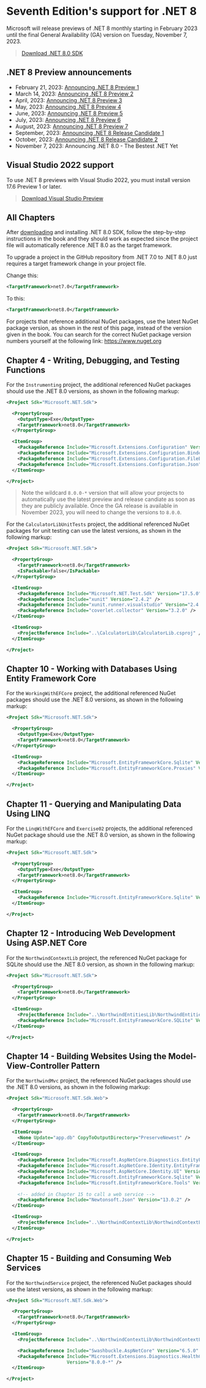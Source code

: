 # Seventh Edition's support for .NET 8

Microsoft will release previews of .NET 8 monthly starting in February 2023 until the final General Availability (GA) version on Tuesday, November 7, 2023.

> [Download .NET 8.0 SDK](https://dotnet.microsoft.com/download/dotnet/8.0)

## .NET 8 Preview announcements

- February 21, 2023: [Announcing .NET 8 Preview 1](https://devblogs.microsoft.com/dotnet/announcing-dotnet-8-preview-1/)
- March 14, 2023: [Announcing .NET 8 Preview 2](https://devblogs.microsoft.com/dotnet/announcing-dotnet-8-preview-2/)
- April, 2023: [Announcing .NET 8 Preview 3](https://devblogs.microsoft.com/dotnet/announcing-dotnet-8-preview-3/)
- May, 2023: [Announcing .NET 8 Preview 4](https://devblogs.microsoft.com/dotnet/announcing-dotnet-8-preview-4/)
- June, 2023: [Announcing .NET 8 Preview 5](https://devblogs.microsoft.com/dotnet/announcing-dotnet-8-preview-5/)
- July, 2023: [Announcing .NET 8 Preview 6](https://devblogs.microsoft.com/dotnet/announcing-dotnet-8-preview-6/)
- August, 2023: [Announcing .NET 8 Preview 7](https://devblogs.microsoft.com/dotnet/announcing-dotnet-8-preview-7/)
- September, 2023: [Announcing .NET 8 Release Candidate 1](https://devblogs.microsoft.com/dotnet/announcing-dotnet-8-rc-1/)
- October, 2023: [Announcing .NET 8 Release Candidate 2](https://devblogs.microsoft.com/dotnet/announcing-dotnet-8-rc-2/)
- November 7, 2023: Announcing .NET 8.0 - The Bestest .NET Yet

## Visual Studio 2022 support

To use .NET 8 previews with Visual Studio 2022, you must install version 17.6 Preview 1 or later. 

> [Download Visual Studio Preview](https://visualstudio.microsoft.com/vs/preview/#download-preview)

## All Chapters

After [downloading](https://dotnet.microsoft.com/download/dotnet/8.0) and installing .NET 8.0 SDK, follow the step-by-step instructions in the book and they should work as expected since the project file will automatically reference .NET 8.0 as the target framework. 

To upgrade a project in the GitHub repository from .NET 7.0 to .NET 8.0 just requires a target framework change in your project file.

Change this:

```xml
<TargetFramework>net7.0</TargetFramework>
```

To this:

```xml
<TargetFramework>net8.0</TargetFramework>
```

For projects that reference additional NuGet packages, use the latest NuGet package version, as shown in the rest of this page, instead of the version given in the book. You can search for the correct NuGet package version numbers yourself at the following link: https://www.nuget.org

## Chapter 4 - Writing, Debugging, and Testing Functions

For the `Instrumenting` project, the additional referenced NuGet packages should use the .NET 8.0 versions, as shown in the following markup: 

```xml
<Project Sdk="Microsoft.NET.Sdk">

  <PropertyGroup>
    <OutputType>Exe</OutputType>
    <TargetFramework>net8.0</TargetFramework>
  </PropertyGroup>

  <ItemGroup>
    <PackageReference Include="Microsoft.Extensions.Configuration" Version="8.0.0-*" />
    <PackageReference Include="Microsoft.Extensions.Configuration.Binder" Version="8.0.0-*" />
    <PackageReference Include="Microsoft.Extensions.Configuration.FileExtensions" Version="8.0.0-*" />
    <PackageReference Include="Microsoft.Extensions.Configuration.Json" Version="8.0.0-*" />
  </ItemGroup>

</Project>
```

> Note the wildcard `8.0.0-*` version that will allow your projects to automatically use the latest preview and release candiate as soon as they are publicly available. Once the GA release is available in November 2023, you will need to change the versions to `8.0.0`.

For the `CalculatorLibUnitTests` project, the additional referenced NuGet packages for unit testing can use the latest versions, as shown in the following markup:

```xml
<Project Sdk="Microsoft.NET.Sdk">

  <PropertyGroup>
    <TargetFramework>net8.0</TargetFramework>
    <IsPackable>false</IsPackable>
  </PropertyGroup>

  <ItemGroup>
    <PackageReference Include="Microsoft.NET.Test.Sdk" Version="17.5.0" />
    <PackageReference Include="xunit" Version="2.4.2" />
    <PackageReference Include="xunit.runner.visualstudio" Version="2.4.5" />
    <PackageReference Include="coverlet.collector" Version="3.2.0" />
  </ItemGroup>

  <ItemGroup>
    <ProjectReference Include="..\CalculatorLib\CalculatorLib.csproj" />
  </ItemGroup>

</Project>
```

## Chapter 10 - Working with Databases Using Entity Framework Core

For the `WorkingWithEFCore` project, the additional referenced NuGet packages should use the .NET 8.0 versions, as shown in the following markup:

```xml
<Project Sdk="Microsoft.NET.Sdk">

  <PropertyGroup>
    <OutputType>Exe</OutputType>
    <TargetFramework>net8.0</TargetFramework>
  </PropertyGroup>

  <ItemGroup>
    <PackageReference Include="Microsoft.EntityFrameworkCore.Sqlite" Version="8.0.0-*" />
    <PackageReference Include="Microsoft.EntityFrameworkCore.Proxies" Version="8.0.0-*" />
  </ItemGroup>

</Project>
```

## Chapter 11 - Querying and Manipulating Data Using LINQ

For the `LinqWithEFCore` and `Exercise02` projects, the additional referenced NuGet package should use the .NET 8.0 version, as shown in the following markup:
```xml
<Project Sdk="Microsoft.NET.Sdk">

  <PropertyGroup>
    <OutputType>Exe</OutputType>
    <TargetFramework>net8.0</TargetFramework>
  </PropertyGroup>

  <ItemGroup>
    <PackageReference Include="Microsoft.EntityFrameworkCore.Sqlite" Version="8.0.0-*" />
  </ItemGroup>

</Project>
```
## Chapter 12 - Introducing Web Development Using ASP.NET Core

For the `NorthwindContextLib` project, the referenced NuGet package for SQLite should use the .NET 8.0 version, as shown in the following markup:

```xml
<Project Sdk="Microsoft.NET.Sdk">

  <PropertyGroup>
    <TargetFramework>net8.0</TargetFramework>
  </PropertyGroup>

  <ItemGroup>
    <ProjectReference Include="..\NorthwindEntitiesLib\NorthwindEntitiesLib.csproj" />
    <PackageReference Include="Microsoft.EntityFrameworkCore.SQLite" Version="8.0.0-*" />
  </ItemGroup>

</Project>
```

## Chapter 14 - Building Websites Using the Model-View-Controller Pattern

For the `NorthwindMvc` project, the referenced NuGet packages should use the .NET 8.0 versions, as shown in the following markup:

```xml
<Project Sdk="Microsoft.NET.Sdk.Web">

  <PropertyGroup>
    <TargetFramework>net8.0</TargetFramework>
  </PropertyGroup>

  <ItemGroup>
    <None Update="app.db" CopyToOutputDirectory="PreserveNewest" />
  </ItemGroup>

  <ItemGroup>
    <PackageReference Include="Microsoft.AspNetCore.Diagnostics.EntityFrameworkCore" Version="8.0.0-*" />
    <PackageReference Include="Microsoft.AspNetCore.Identity.EntityFrameworkCore" Version="8.0.0-*" />
    <PackageReference Include="Microsoft.AspNetCore.Identity.UI" Version="8.0.0-*" />
    <PackageReference Include="Microsoft.EntityFrameworkCore.Sqlite" Version="8.0.0-*" />
    <PackageReference Include="Microsoft.EntityFrameworkCore.Tools" Version="8.0.0-*" />
    
    <!-- added in Chapter 15 to call a web service -->
    <PackageReference Include="Newtonsoft.Json" Version="13.0.2" />
  </ItemGroup>

  <ItemGroup>
    <ProjectReference Include="..\NorthwindContextLib\NorthwindContextLib.csproj" />
  </ItemGroup>

</Project>
```

## Chapter 15 - Building and Consuming Web Services

For the `NorthwindService` project, the referenced NuGet packages should use the latest versions, as shown in the following markup:

```xml
<Project Sdk="Microsoft.NET.Sdk.Web">

  <PropertyGroup>
    <TargetFramework>net8.0</TargetFramework>
  </PropertyGroup>

  <ItemGroup>
    <ProjectReference Include="..\NorthwindContextLib\NorthwindContextLib.csproj" />

    <PackageReference Include="Swashbuckle.AspNetCore" Version="6.5.0" />
    <PackageReference Include="Microsoft.Extensions.Diagnostics.HealthChecks.EntityFrameworkCore" 
                      Version="8.0.0-*" />
  </ItemGroup>

</Project>
```
